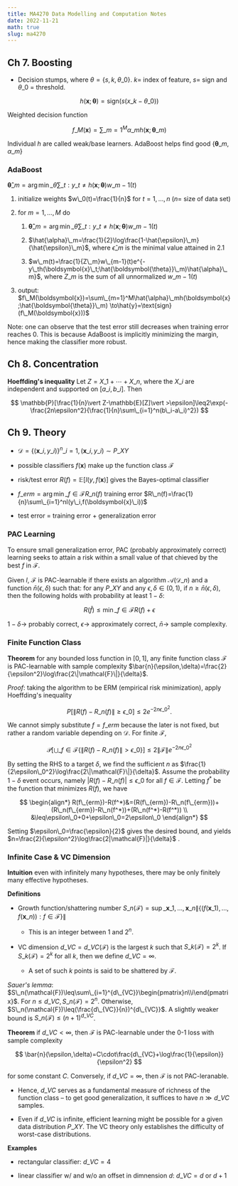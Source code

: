 ```yaml
---
title: MA4270 Data Modelling and Computation Notes
date: 2022-11-21
math: true
slug: ma4270
---
```


## Ch 7. Boosting

- Decision stumps, where $\theta=\{s,k,\theta\_0\}$. $k=$ index of feature, $s=$ sign and $\theta\_0$ = threshold.

$$
h(\boldsymbol{x};\boldsymbol{\theta})=\text{sign}(s(x\_k-\theta\_0))
$$

Weighted decision function

$$
f\_M(\boldsymbol{x})=\sum\_{m=1}^M\alpha\_mh(\boldsymbol{x};\boldsymbol{\theta}\_m)
$$

Individual $h$ are called weak/base learners. AdaBoost helps find good $\{\boldsymbol{\theta}\_m,\alpha\_m\}$

### AdaBoost

$\boldsymbol{\hat{\theta}}\_m=\arg\min\_\theta\sum\_{t:y\_t\neq h(\boldsymbol{x};\boldsymbol{\theta})}w\_{m-1}(t)$

1. initialize weights $w\_0(t)=\frac{1}{n}$ for $t=1,\dots,n$ ($n=$ size of data set)

2. for $m=1,\dots,M$ do
   
   1. $\boldsymbol{\hat{\theta}}\_m=\arg\min\_\theta\sum\_{t:y\_t\neq h(\boldsymbol{x};\boldsymbol{\theta})}w\_{m-1}(t)$
   
   2. $\hat{\alpha}\_m=\frac{1}{2}\log\frac{1-\hat{\epsilon}\_m}{\hat{\epsilon}\_m}$, where $\hat{\epsilon}\_m$ is the minimal value attained in 2.1
   
   3. $w\_m(t)=\frac{1}{Z\_m}w\_{m-1}(t)e^{-y\_th(\boldsymbol{x}\_t;\hat{\boldsymbol{\theta}}\_m)\hat{\alpha}\_m}$, where $Z\_m$ is the sum of all unnormalized $w\_{m-1}(t)$

3. output: $f\_M(\boldsymbol{x})=\sum\_{m=1}^M\hat{\alpha}\_mh(\boldsymbol{x};\hat{\boldsymbol{\theta}}\_m) \to\hat{y}=\text{sign}(f\_M(\boldsymbol{x}))$

Note: one can observe that the test error still decreases when training error reaches 0. This is because AdaBoost is implicitly minimizing the margin, hence making the classifier more robust.

## Ch 8. Concentration

**Hoeffding's inequality** Let $Z=X\_1+\cdots+X\_n$, where the $X\_i$ are independent and supported on $[a\_i,b\_i]$. Then

$$
\mathbb{P}[\frac{1}{n}\vert Z-\mathbb{E}[Z]\vert >\epsilon]\leq2\exp(-\frac{2n\epsilon^2}{\frac{1}{n}\sum\_{i=1}^n(b\_i-a\_i)^2})
$$

## Ch 9. Theory

- $\mathcal{D}=\{(\boldsymbol{x}\_i,y\_i)\}^n\_{i=1},(\boldsymbol{x}\_i,y\_i)\sim P\_{XY}$

- possible classifiers $f(\boldsymbol{x})$ make up the function class $\mathcal{F}$

- risk/test error $R(f)=\mathbb{E}[l(y,f(\boldsymbol{x})]$ gives the Bayes-optimal classifier

- $f\_{erm}=\arg\min\_{f\in\mathcal{F}}R\_n(f)$ training error $R\_n(f)=\frac{1}{n}\sum\_{i=1}^nl(y\_i,f(\boldsymbol{x}\_i))$

- test error = training error + generalization error

### PAC Learning

To ensure small generalization error, PAC (probably approximately correct) learning seeks to attain a risk within a small value of that chieved by the best $f$ in $\mathcal{F}$.

Given $l$, $\mathcal{F}$ is PAC-learnable if there exists an algorithm $\mathcal{A}(\mathcal{D}\_n)$ and a function $\bar{n}(\epsilon,\delta)$ such that: for any $P\_{XY}$ and any $\epsilon,\delta\in(0,1)$, if $n\geq\bar{n}(\epsilon,\delta)$, then the following holds with probability at least $1-\delta$:

$$
R(\hat{f})\leq\min\_{f\in\mathcal{F}}R(f)+\epsilon
$$

$1-\delta\to$ probably correct, $\epsilon\to$ approximately correct, $\bar{n}\to$ sample complexity.

### Finite Function Class

**Theorem** for any bounded loss function in $[0,1]$, any finite function class $\mathcal{F}$ is PAC-learnable with sample complexity $\bar{n}(\epsilon,\delta)=\frac{2}{\epsilon^2}\log\frac{2\|\mathcal{F}\|}{\delta}$.

*Proof*: taking the algorithm to be ERM (empirical risk minimization), apply Hoeffding's inequality

$$
P[\|R(f)-R\_n(f)\|\geq\epsilon\_0]\leq2e^{-2n\epsilon\_0^2}.
$$

We cannot simply substitute $f=f\_{erm}$ because the later is not fixed, but rather a random variable depending on $\mathcal{D}$. For finite $\mathcal{F}$,

$$
\mathcal{P}[\bigcup\_{f\in\mathcal{F}}\{\|R(f)-R\_n(f)\|>\epsilon\_0\}]\leq2\|\mathcal{F}\|e^{-2n\epsilon\_0^2}
$$

By setting the RHS to a target $\delta$, we find the sufficient $n$ as $\frac{1}{2\epsilon\_0^2}\log\frac{2\|\mathcal{F}\|}{\delta}$. Assume the probability $1-\delta$ event occurs, namely $|R(f)-R\_n(f)|\leq\epsilon\_0$ for all $f\in\mathcal{F}$. Letting $f^*$ be the function that minimizes $R(f)$, we have

$$
\begin{align*}
R(f\_{erm})-R(f^*)&=(R(f\_{erm})-R\_n(f\_{erm}))+(R\_n(f\_{erm})-R\_n(f^*))+(R\_n(f^*)-R(f^*)) \\
&\leq\epsilon\_0+0+\epsilon\_0=2\epsilon\_0
\end{align*}
$$

Setting $\epsilon\_0=\frac{\epsilon}{2}$ gives the desired bound, and yields $n=\frac{2}{\epsilon^2}\log\frac{2|\mathcal{F}|}{\delta}$ .

### Infinite Case & VC Dimension

**Intuition** even with infinitely many hypotheses, there may be only finitely many effective hypotheses.

**Definitions**

- Growth function/shattering number $S\_n(\mathcal{F})=\sup\_{\boldsymbol{x}\_1,\dots,\boldsymbol{x}\_n}\|\{(f(\boldsymbol{x}\_1),\dots,f(\boldsymbol{x}\_n)):f\in\mathcal{F}\}\|$
  
  - This is an integer between $1$ and $2^n$.

- VC dimension $d\_{VC}=d\_{VC}(\mathcal{F})$ is the largest $k$ such that $S\_k(\mathcal{F})=2^k$. If $S\_k(\mathcal{F})=2^k$ for all $k$, then we define $d\_{VC}=\infty$.
  
  - A set of such $k$ points is said to be shattered by $\mathcal{F}$.

*Sauer's lemma*: $S\_n(\mathcal{F})\leq\sum\_{i=1}^{d\_{VC}}\begin{pmatrix}n\\i\end{pmatrix}$. For $n\leq d\_{VC},S\_n(\mathcal{F})=2^n$. Otherwise, $S\_n(\mathcal{F})\leq(\frac{d\_{VC}}{n})^{d\_{VC}}$. A slightly weaker bound is $S\_n(\mathcal{F})\leq(n+1)^{d\_{VC}}$.

**Theorem** if $d\_{VC}<\infty$, then $\mathcal{F}$ is PAC-learnable under the 0-1 loss with sample complexity

$$
\bar{n}(\epsilon,\delta)=C\cdot\frac{d\_{VC}+\log\frac{1}{\epsilon}}{\epsilon^2}
$$

for some constant $C$. Conversely, if $d\_{VC}=\infty$, then $\mathcal{F}$ is not PAC-leranable.

- Hence, $d\_{VC}$ serves as a fundamental measure of richness of the function class – to get good generalization, it suffices to have $n\gg d\_{VC}$ samples.

- Even if $d\_{VC}$ is infinite, efficient learning might be possible for a given data distribution $P\_{XY}$. The VC theory only establishes the difficulty of worst-case distributions.

**Examples**

- rectangular classifier: $d\_{VC}=4$

- linear classifier w/ and w/o an offset in dimnension $d$: $d\_{VC}=d$ or $d+1$
